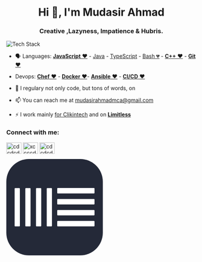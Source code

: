 
<h1 align="center">Hi 👋, I'm Mudasir Ahmad </h1>
<h3 align="center"> Creative ,Lazyness, Impatience & Hubris.</h3>

<p align="left"><img src="https://skillicons.dev/icons?i=kotlin,ktor,graphql,heroku,idea,spring,postgres,git,github,bash,docker,ts,android&perline=16" alt="Tech Stack" /> </p>

- 🗣 Languages: [**JavaScript** ❤️](https://www.javascript.com/) - [Java](https://en.wikipedia.org/wiki/Java_(programming_language)) - [TypeScript](https://www.typescriptlang.org/) - [Bash 💔](https://en.wikipedia.org/wiki/Bash_(Unix_shell)) - [**C++** ❤️](https://isocpp.org/) - [**Git** ❤️](https://git-scm.com/)
- Devops: [**Chef** ❤️](https://docs.chef.io/) - [**Docker** ❤️](https://www.docker.com/)- [**Ansible** ❤️](https://www.ansible.com/) - [**CI/CD** ❤️](https://copado.com/)
- 📝 I regulary not only code, but tons of words, on 

- 📫 You can reach me at [mudasirahmadmca@gmail.com](https://http://mudasiraziz.blogspot.in/)

- ⚡️ I work mainly [for Clikintech](https://clikintech.com/) and on [**Limitless**](https://#)

<h3 align="left">Connect with me:</h3>
<p align="left">
<a href="https://codepen.io/cdcdcdcdc" target="blank"><img align="center" src="https://raw.githubusercontent.com/rahuldkjain/github-profile-readme-generator/master/src/images/icons/Social/codepen.svg" alt="cdcdcdcdc" height="30" width="40" /></a>
<a href="https://linkedin.com/in/xccccdcdcd" target="blank"><img align="center" src="https://raw.githubusercontent.com/rahuldkjain/github-profile-readme-generator/master/src/images/icons/Social/linked-in-alt.svg" alt="xccccdcdcd" height="30" width="40" /></a>
<a href="https://dribbble.com/cdcdcdc" target="blank"><img align="center" src="https://raw.githubusercontent.com/rahuldkjain/github-profile-readme-generator/master/src/images/icons/Social/dribbble.svg" alt="cdcdcdc" height="30" width="40" /></a>
</p>
<svg width="256" height="256" viewBox="0 0 256 256" fill="none" xmlns="http://www.w3.org/2000/svg">
<rect width="256" height="256" rx="60" fill="#242938"/>
<path d="M36 177.4C36 178.3 35.2 178.9 34.5 178.9H23.6C22.7 178.9 22 178.3 22 177.4V78.6C22 78 22.8 77.2 23.6 77.2H34.4C35.2 77.2 35.9 78 35.9 78.6L36 177.4ZM64.3 177.4C64.3 178.3 63.5 178.9 62.8 178.9H52C51.1 178.9 50.4 178.3 50.4 177.4V78.6C50.4 78 51.2 77.2 52 77.2H62.8C63.6 77.2 64.3 78 64.3 78.6V177.4ZM92.6 177.4C92.6 178.3 91.8 178.9 91.1 178.9H80.3C79.4 178.9 78.7 178.3 78.7 177.4V78.6C78.7 78 79.5 77.2 80.3 77.2H91.1C91.9 77.2 92.6 78 92.6 78.6V177.4ZM121.1 177.4C121.1 178.3 120.3 178.9 119.6 178.9H108.8C107.9 178.9 107.2 178.3 107.2 177.4V78.6C107.2 78 108 77.2 108.8 77.2H119.6C120.4 77.2 121.1 78 121.1 78.6V177.4ZM232.5 77C233.4 77 234 77.8 234 78.6V89.7C234 90.6 233.4 91.4 232.5 91.4H136.4C135.8 91.4 135 90.6 135 89.7V78.6C135 77.8 135.8 77 136.4 77H232.5ZM232.5 106.3C233.4 106.3 234 107.1 234 107.9V119C234 119.9 233.4 120.7 232.5 120.7H136.4C135.8 120.7 135 119.9 135 119V107.9C135 107.1 135.8 106.3 136.4 106.3H232.5V106.3ZM232.5 135.4C233.4 135.4 234 136.2 234 137V148.1C234 149 233.4 149.8 232.5 149.8H136.4C135.8 149.8 135 149 135 148.1V137C135 136.2 135.8 135.4 136.4 135.4H232.5ZM232.5 164.5C233.4 164.5 234 165.3 234 166.1V177.2C234 178.1 233.4 178.9 232.5 178.9H136.4C135.8 178.9 135 178.1 135 177.2V166.1C135 165.3 135.8 164.5 136.4 164.5H232.5Z" fill="white"/>
</svg>








<!---
MudasirAhmad1/MudasirAhmad1 is a ✨ special ✨ repository because its `README.md` (this file) appears on your GitHub profile.
You can click the Preview link to take a look at your changes.
--->
